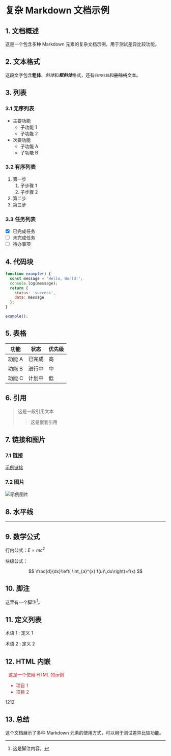 # 复杂 Markdown 文档示例

## 1. 文档概述

这是一个包含多种 Markdown 元素的复杂文档示例，用于测试差异比较功能。

## 2. 文本格式

这段文字包含**粗体**、*斜体*和***粗斜体***格式，还有`行内代码`和~~删除线~~文本。

## 3. 列表

### 3.1 无序列表

- 主要功能
  - 子功能 1
  - 子功能 2
- 次要功能
  - 子功能 A
  - 子功能 B

### 3.2 有序列表

1. 第一步
   1. 子步骤 1
   2. 子步骤 2
2. 第二步
3. 第三步

### 3.3 任务列表

- [x] 已完成任务
- [ ] 未完成任务
- [ ] 待办事项

## 4. 代码块

```javascript
function example() {
  const message = 'Hello, World!';
  console.log(message);
  return {
    status: 'success',
    data: message
  };
}

example();
```

## 5. 表格

| 功能 | 状态 | 优先级 |
| ---- | ---- | ---- |
| 功能 A | 已完成 | 高 |
| 功能 B | 进行中 | 中 |
| 功能 C | 计划中 | 低 |

## 6. 引用

> 这是一段引用文本
> 
> > 这是嵌套引用

## 7. 链接和图片

### 7.1 链接

[示例链接](https://example.com)

### 7.2 图片

![示例图片](https://example.com/image.jpg)

## 8. 水平线

---

## 9. 数学公式

行内公式：$E = mc^2$

块级公式：

$$
\frac{d}{dx}\left( \int_{a}^{x} f(u)\,du\right)=f(x)
$$

## 10. 脚注

这里有一个脚注[^1]。

[^1]: 这是脚注内容。

## 11. 定义列表

术语 1
: 定义 1

术语 2
: 定义 2

## 12. HTML 内嵌

<div style="color:rgb(196, 29, 29); margin: 10px;">
  <p>这是一个使用 HTML 的示例</p>
  <ul>
    <li>项目 1</li>
    <li>项目 2</li>
  </ul>
</div>


<div>1212</div>

## 13. 总结

这个文档展示了多种 Markdown 元素的使用方式，可以用于测试差异比较功能。